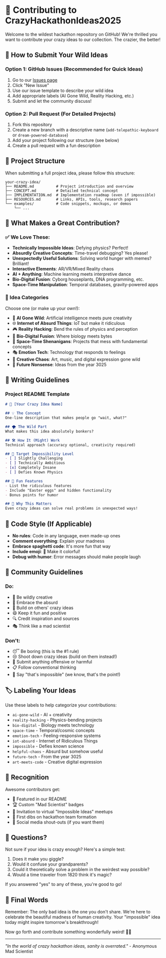# 🤝 Contributing to CrazyHackathonIdeas2025

Welcome to the wildest hackathon repository on GitHub! We're thrilled you want to contribute your crazy ideas to our collection. The crazier, the better!

## 🎪 How to Submit Your Wild Ideas

### Option 1: GitHub Issues (Recommended for Quick Ideas)
1. Go to our [Issues page](../../issues)
2. Click "New Issue"
3. Use our issue template to describe your wild idea
4. Add appropriate labels (AI Gone Wild, Reality Hacking, etc.)
5. Submit and let the community discuss!

### Option 2: Pull Request (For Detailed Projects)
1. Fork this repository
2. Create a new branch with a descriptive name (`add-telepathic-keyboard` or `dream-powered-database`)
3. Add your project following our structure (see below)
4. Create a pull request with a fun description

## 📁 Project Structure

When submitting a full project idea, please follow this structure:

```
your-crazy-idea/
├── README.md          # Project introduction and overview
├── CONCEPT.md         # Detailed technical concept
├── IMPLEMENTATION.md  # Implementation roadmap (even if impossible)
├── RESOURCES.md       # Links, APIs, tools, research papers
└── examples/          # Code snippets, mockups, or demos
    └── ...
```

## 🌟 What Makes a Great Contribution?

### ✅ We Love These:
- **Technically Impossible Ideas**: Defying physics? Perfect!
- **Absurdly Creative Concepts**: Time-travel debugging? Yes please!
- **Unexpectedly Useful Solutions**: Solving world hunger with memes? Brilliant!
- **Interactive Elements**: AR/VR/Mixed Reality chaos
- **AI + Anything**: Machine learning meets interpretive dance
- **Bio-Digital Fusion**: Cyborg houseplants, DNA programming, etc.
- **Space-Time Manipulation**: Temporal databases, gravity-powered apps

### 🎯 Idea Categories
Choose one (or make up your own!):

- 🤖 **AI Gone Wild**: Artificial intelligence meets pure creativity
- 🌐 **Internet of Absurd Things**: IoT but make it ridiculous  
- 🎮 **Reality Hacking**: Bend the rules of physics and perception
- 🧬 **Bio-Digital Fusion**: Where biology meets bytes
- 🚀 **Space-Time Shenanigans**: Projects that mess with fundamental concepts
- 🎭 **Emotion Tech**: Technology that responds to feelings
- 🎨 **Creative Chaos**: Art, music, and digital expression gone wild
- 🔮 **Future Nonsense**: Ideas from the year 3025

## 📝 Writing Guidelines

### Project README Template
```markdown
# 🚀 [Your Crazy Idea Name]

## 💡 The Concept
One-line description that makes people go "wait, what?"

## 🌪️ The Wild Part
What makes this idea absolutely bonkers?

## 🛠️ How It (Might) Work
Technical approach (accuracy optional, creativity required)

## 🎯 Target Impossibility Level
- [ ] Slightly Challenging
- [ ] Technically Ambitious  
- [x] Completely Insane
- [ ] Defies Known Physics

## 🎊 Fun Features
- List the ridiculous features
- Include "Easter eggs" and hidden functionality
- Bonus points for humor

## 🤔 Why This Matters
Even crazy ideas can solve real problems in unexpected ways!
```

## 🚀 Code Style (If Applicable)

- **No rules**: Code in any language, even made-up ones
- **Comment everything**: Explain your madness
- **Embrace spaghetti code**: It's more fun that way
- **Include emoji**: 🎉 Make it colorful!
- **Debug with humor**: Error messages should make people laugh

## 🎪 Community Guidelines

### Do:
- 🎉 Be wildly creative
- 🤪 Embrace the absurd
- 🤝 Build on others' crazy ideas
- 😄 Keep it fun and positive
- 🔍 Credit inspiration and sources
- 🎭 Think like a mad scientist

### Don't:
- 😴 Be boring (this is the #1 rule)
- 😒 Shoot down crazy ideas (build on them instead!)
- 🤢 Submit anything offensive or harmful
- 📋 Follow conventional thinking
- 🚫 Say "that's impossible" (we know, that's the point!)

## 🏷️ Labeling Your Ideas

Use these labels to help categorize your contributions:

- `ai-gone-wild` - AI + creativity
- `reality-hacking` - Physics-bending projects
- `bio-digital` - Biology meets technology
- `space-time` - Temporal/cosmic concepts
- `emotion-tech` - Feeling-responsive systems
- `iot-absurd` - Internet of Ridiculous Things
- `impossible` - Defies known science
- `helpful-chaos` - Absurd but somehow useful
- `future-tech` - From the year 3025
- `art-meets-code` - Creative digital expression

## 🎁 Recognition

Awesome contributors get:
- 🌟 Featured in our README
- 🏆 Custom "Mad Scientist" badges
- 🎪 Invitation to virtual "Impossible Ideas" meetups
- 🚀 First dibs on hackathon team formation
- 📸 Social media shout-outs (if you want them)

## 🤔 Questions?

Not sure if your idea is crazy enough? Here's a simple test:

1. Does it make you giggle?
2. Would it confuse your grandparents?
3. Could it theoretically solve a problem in the weirdest way possible?
4. Would a time traveler from 1820 think it's magic?

If you answered "yes" to any of these, you're good to go!

## 🎊 Final Words

Remember: The only bad idea is the one you don't share. We're here to celebrate the beautiful madness of human creativity. Your "impossible" idea today might inspire tomorrow's breakthrough!

Now go forth and contribute something wonderfully weird! 🚀✨

---

*"In the world of crazy hackathon ideas, sanity is overrated."* - Anonymous Mad Scientist
